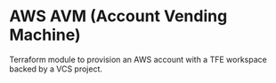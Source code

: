 # AWS AVM (Account Vending Machine)

Terraform module to provision an AWS account with a TFE workspace backed by a VCS project.

<!--- BEGIN_TF_DOCS --->
<!--- END_TF_DOCS --->
